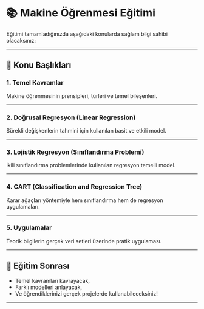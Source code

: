 # 📚 Makine Öğrenmesi Eğitimi

Eğitimi tamamladığınızda aşağıdaki konularda sağlam bilgi sahibi olacaksınız:

---

## 🚀 Konu Başlıkları

### 1.  Temel Kavramlar  
Makine öğrenmesinin prensipleri, türleri ve temel bileşenleri.

---

### 2.  Doğrusal Regresyon (Linear Regression)  
Sürekli değişkenlerin tahmini için kullanılan basit ve etkili model.

---

### 3.  Lojistik Regresyon (Sınıflandırma Problemi)  
İkili sınıflandırma problemlerinde kullanılan regresyon temelli model.

---

### 4.  CART (Classification and Regression Tree)  
Karar ağaçları yöntemiyle hem sınıflandırma hem de regresyon uygulamaları.

---

### 5.  Uygulamalar  
Teorik bilgilerin gerçek veri setleri üzerinde pratik uygulaması.

---

## 🎯 Eğitim Sonrası

- Temel kavramları kavrayacak,
- Farklı modelleri anlayacak,
- Ve öğrendiklerinizi gerçek projelerde kullanabileceksiniz!

---
